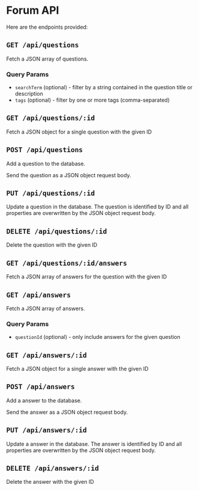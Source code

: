 # Forum API
Here are the endpoints provided:

## `GET /api/questions`
Fetch a JSON array of questions.

### Query Params
* `searchTerm` (optional) - filter by a string contained in the question title or description
* `tags` (optional) - filter by one or more tags (comma-separated)

## `GET /api/questions/:id`
Fetch a JSON object for a single question with the given ID

## `POST /api/questions`
Add a question to the database.

Send the question as a JSON object request body.

## `PUT /api/questions/:id`
Update a question in the database. The question is identified by ID and all properties are overwritten by the JSON object request body.

## `DELETE /api/questions/:id`
Delete the question with the given ID

## `GET /api/questions/:id/answers`
Fetch a JSON array of answers for the question with the given ID

## `GET /api/answers`
Fetch a JSON array of answers.

### Query Params
* `questionId` (optional) - only include answers for the given question

## `GET /api/answers/:id`
Fetch a JSON object for a single answer with the given ID

## `POST /api/answers`
Add a answer to the database.

Send the answer as a JSON object request body.

## `PUT /api/answers/:id`
Update a answer in the database. The answer is identified by ID and all properties are overwritten by the JSON object request body.

## `DELETE /api/answers/:id`
Delete the answer with the given ID
